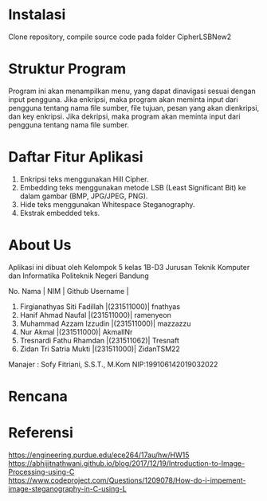 # Instalasi
  Clone repository, compile source code pada folder CipherLSBNew2

# Struktur Program
Program ini akan menampilkan menu, yang dapat dinavigasi sesuai dengan input pengguna.
Jika enkripsi, maka program akan meminta input dari pengguna tentang nama file sumber, file tujuan, pesan yang akan dienkripsi, dan key enkripsi.
Jika dekripsi, maka program akan meminta input dari pengguna tentang nama file sumber.

# Daftar Fitur Aplikasi
1. Enkripsi teks menggunakan Hill Cipher.
2. Embedding teks menggunakan metode LSB (Least Significant Bit) ke dalam gambar (BMP, JPG/JPEG, PNG).
3. Hide teks menggunakan Whitespace Steganography.
4. Ekstrak embedded teks.

# About Us
Aplikasi ini dibuat oleh Kelompok 5 kelas 1B-D3 Jurusan Teknik Komputer dan Informatika
Politeknik Negeri Bandung 

No.  Nama                          | NIM |          Github Username |
1. Firgianathyas Siti Fadillah  |(231511000)|         fnathyas
2. Hanif Ahmad Naufal           |(231511000)|         ramenyeon
3. Muhammad Azzam Izzudin       |(231511000)|         mazzazzu
4. Nur Akmal                    |(231511000)|         AkmallNr
5. Tresnardi Fathu Rhamdan      |(231511062)|         Tresnaft
6. Zidan Tri Satria Mukti       |(231511000)|         ZidanTSM22

Manajer : Sofy Fitriani, S.S.T., M.Kom NIP:199106142019032022
# Rencana

# Referensi
https://engineering.purdue.edu/ece264/17au/hw/HW15
https://abhijitnathwani.github.io/blog/2017/12/19/Introduction-to-Image-Processing-using-C
https://www.codeproject.com/Questions/1209078/How-do-i-impement-image-steganography-in-C-using-L
